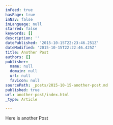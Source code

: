 ```yaml
---
inFeed: true
hasPage: true
inNav: false
inLanguage: null
starred: false
keywords: []
description: ''
datePublished: '2015-10-15T22:23:46.251Z'
dateModified: '2015-10-15T22:22:46.425Z'
title: Another Post
authors: []
publisher:
  name: null
  domain: null
  url: null
  favicon: null
sourcePath: _posts/2015-10-15-another-post.md
published: true
url: another-post/index.html
_type: Article

---
```

Here is another Post